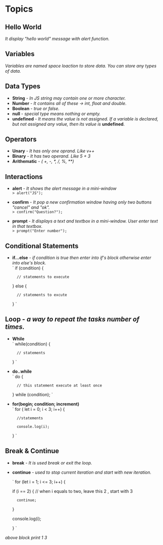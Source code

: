 # Topics

## Hello World <br>
   _It display "hello world" message with alert function._

## Variables<br>
   _Variables are named space loaction to store data. You can store any types of data._

## Data Types<br>
- **String** - _In JS string may contain one or more character._ 
- **Number** - _It contains all of these -> int, float and double._
- **Boolean** - _true or false._
- **null** - _special type means nothing or empty._
- **undefined** - _It means the value is not assigned. If a variable is declared, but not assigned any value, then its value is_ **undefined**.

## Operators <br>
- **Unary** - _It has only one oprand. Like v++_
- **Binary** - _It has two operand. Like 5 + 3_
- **Arithematic** - _( +, -, *, /, %, \*\*)_
## Interactions<br>
- **alert** - _It shows the alert message in a mini-window_ <br>
	`> alert("JS");`

- **confirm** - _It pop a new confirmation window having only two buttons "cancel" and "ok"._<br>
	`> confirm("Question?");`

- **prompt** - _It displays a text and textbox in a mini-window. User enter text in that textbox._<br>
	`> prompt("Enter number");`

## Conditional Statements<br>
- **if...else** - _if condition is true then enter into if's block otherwise enter into else's block._<br>
` if (condition) { 

		// statements to execute

	} else {

		// statements to excute

	}
` 

## Loop - _a way to repeat the tasks number of times._<br>
- **While** <br>
` while(condition) { 

		// statements

	}
` 

- **do..while** <br>
	`
	 do {		

		// this statement execute at least once 

	} while (condition);
	 `

- **for(begin; condition; increment)** <br>
	`
	 for ( let i = 0; i < 3; i++) { 

		//statements  

		console.log(i);

	}
	 `

## Break & Continue <br>
- **break** - _It is used break or exit the loop._
- **continue** - _used to stop current iteration and start with new iteration._

	` 
	for (let i = 1; i <= 3; i++) { 

	if (i == 2) { 		// when i equals to two, leave this 2 , start with 3

		continue;	

	}		

	console.log(i); 

	}
	 `

_above block print 1 3_


